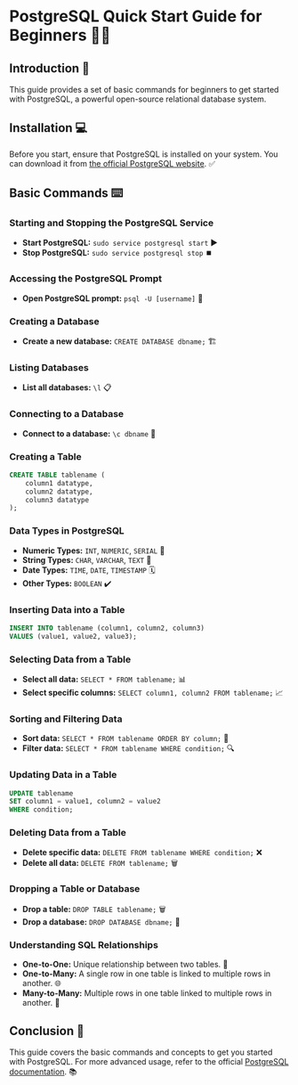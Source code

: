 # PostgreSQL Quick Start Guide for Beginners 👨‍💻

## Introduction 🚀
This guide provides a set of basic commands for beginners to get started with PostgreSQL, a powerful open-source relational database system.

## Installation 💻
Before you start, ensure that PostgreSQL is installed on your system. You can download it from [the official PostgreSQL website](https://www.postgresql.org/download/). ✅

## Basic Commands ⌨️

### Starting and Stopping the PostgreSQL Service
- **Start PostgreSQL:** `sudo service postgresql start` ▶️
- **Stop PostgreSQL:** `sudo service postgresql stop` ⏹️

### Accessing the PostgreSQL Prompt
- **Open PostgreSQL prompt:** `psql -U [username]` 🐘

### Creating a Database
- **Create a new database:** `CREATE DATABASE dbname;` 🏗️

### Listing Databases
- **List all databases:** `\l` 📋

### Connecting to a Database
- **Connect to a database:** `\c dbname` 🔌

### Creating a Table
```sql
CREATE TABLE tablename (
    column1 datatype,
    column2 datatype,
    column3 datatype
);
```

### Data Types in PostgreSQL
- **Numeric Types:** `INT`, `NUMERIC`, `SERIAL` 🔢
- **String Types:** `CHAR`, `VARCHAR`, `TEXT` 📝
- **Date Types:** `TIME`, `DATE`, `TIMESTAMP` 🗓️
- **Other Types:** `BOOLEAN` ✔️

### Inserting Data into a Table
```sql
INSERT INTO tablename (column1, column2, column3)
VALUES (value1, value2, value3);
```

### Selecting Data from a Table
- **Select all data:** `SELECT * FROM tablename;` 📊
- **Select specific columns:** `SELECT column1, column2 FROM tablename;` 📈

### Sorting and Filtering Data
- **Sort data:** `SELECT * FROM tablename ORDER BY column;` 🔄
- **Filter data:** `SELECT * FROM tablename WHERE condition;` 🔍

### Updating Data in a Table
```sql
UPDATE tablename
SET column1 = value1, column2 = value2
WHERE condition;
```

### Deleting Data from a Table
- **Delete specific data:** `DELETE FROM tablename WHERE condition;` ❌
- **Delete all data:** `DELETE FROM tablename;` 🗑️

### Dropping a Table or Database
- **Drop a table:** `DROP TABLE tablename;` 🗑️
- **Drop a database:** `DROP DATABASE dbname;` 🏢

### Understanding SQL Relationships
- **One-to-One:** Unique relationship between two tables. 🔄
- **One-to-Many:** A single row in one table is linked to multiple rows in another. 🌐
- **Many-to-Many:** Multiple rows in one table linked to multiple rows in another. 🔗

## Conclusion 🎉
This guide covers the basic commands and concepts to get you started with PostgreSQL. For more advanced usage, refer to the official [PostgreSQL documentation](https://www.postgresql.org/docs/). 📚